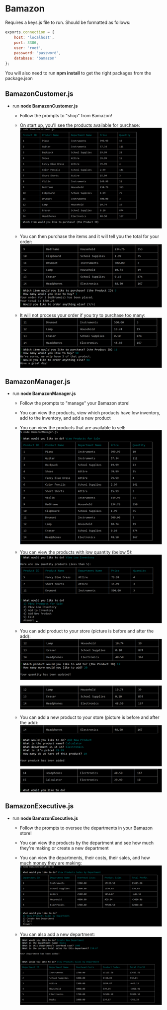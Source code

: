 # Bamazon

Requires a keys.js file to run.  Should be formatted as follows:

```javascript
exports.connection = {
	host: 'localhost',
	port: 3306,
	user: 'root',
	password: 'password',
	database: 'bamazon'
};
```

You will also need to run **npm install** to get the right packages from the package.json

## BamazonCustomer.js

- run **node BamazonCustomer.js**
	-  Follow the prompts to "shop" from Bamazon!

	-  On start up, you'll see the products available for purchase:
	![Example Customer 1](/images/customer01.png)

	-  You can then purchase the items and it will tell you the total for your order:
	![Example Customer 2](/images/customer02.png)

	-  It will not process your order if you try to purchase too many:
	![Example Customer 3](/images/customer03.png)

## BamazonManager.js

- run **node BamazonManager.js**
	-  Follow the prompts to "manage" your Bamazon store!
	-  You can view the products, view which products have low inventory, add to the inventory, and add a new product

	-  You can view the products that are available to sell:
	![Example Manager 1](/images/manager01.png)

	-  You can view the products with low quantity (below 5):
	![Example Manager 2](/images/manager02.png)

	-  You can add product to your store (picture is before and after the add):
	![Example Manager 3](/images/manager03.png)

	-  You can add a new product to your store (picture is before and after the add):
	![Example Manager 4](/images/manager04.png)

## BamazonExecutive.js

- run **node BamazonExecutive.js**
	-  Follow the prompts to oversee the departments in your Bamazon store!
	-  You can view the products by the department and see how much they're making or create a new department

	-  You can view the departments, their costs, their sales, and how much money they are making:
	![Example Executive 1](/images/executive01.png)

	-  You can also add a new department:
	![Example Executive 2](/images/executive02.png)